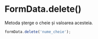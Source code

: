 # FormData.delete()

Metoda șterge o cheie și valoarea acesteia.

```javascript
formData.delete('nume_cheie');
```
